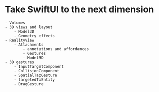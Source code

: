 # Take SwiftUI to the next dimension
	- Volumes
	- 3D views and layout
		- Model3D
		- Geometry effects
	- RealityView
		- Attachments
			- annotations and affordances
			- Gestures
			- Model3D
	- 3D gestures
		- InputTargetComponent
		- CollisionComponent
		- SpatialTapGesture
		- targetedToEntity
		- DragGesture
